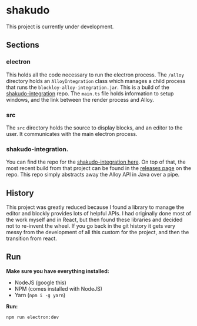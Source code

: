 # shakudo
This project is currently under development.

## Sections
### electron
This holds all the code necessary to run the electron process. The `/alloy` directory holds an `AlloyIntegration` class
which manages a child process that runs the `blockloy-alloy-integration.jar`. This is a build of the
[shakudo-integration](https://github.com/elijahjcobb/shakudo-integration) repo. The `main.ts` file holds information to setup windows, and the link between the render
process and Alloy.
### src
The `src` directory holds the source to display blocks, and an editor to the user. It communicates with the main
electron process.
### shakudo-integration.
You can find the repo for the [shakudo-integration here](https://github.com/elijahjcobb/shakudo-integration). On top of that, the most recent build from that project can be found in the [releases page](https://github.com/elijahjcobb/shakudo-integration/releases) on the repo. This repo simply abstracts away the Alloy API in Java over a pipe.

## History
This project was greatly reduced because I found a library to manage the editor and blockly provides lots of helpful
APIs. I had originally done most of the work myself and in React, but then found these libraries and decided not to
re-invent the wheel. If you go back in the git history it gets very messy from the development of all this custom for
the project, and then the transition from react.

## Run
**Make sure you have everything installed:**
* NodeJS (google this)
* NPM (comes installed with NodeJS)
* Yarn (`npm i -g yarn`)

**Run:**

`npm run electron:dev`

